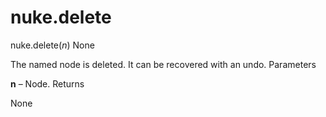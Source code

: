 # nuke.delete
nuke.delete(_n_)  None

The named node is deleted. It can be recovered with an undo.
Parameters

**n** – Node.
Returns

None